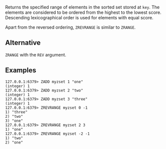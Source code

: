 Returns the specified range of elements in the sorted set stored at `key`.
The elements are considered to be ordered from the highest to the lowest score.
Descending lexicographical order is used for elements with equal score.

Apart from the reversed ordering, `ZREVRANGE` is similar to `ZRANGE`.

## Alternative

`ZRANGE` with the `REV` argument.

## Examples

```
127.0.0.1:6379> ZADD myzset 1 "one"
(integer) 1
127.0.0.1:6379> ZADD myzset 2 "two"
(integer) 1
127.0.0.1:6379> ZADD myzset 3 "three"
(integer) 1
127.0.0.1:6379> ZREVRANGE myzset 0 -1
1) "three"
2) "two"
3) "one"
127.0.0.1:6379> ZREVRANGE myzset 2 3
1) "one"
127.0.0.1:6379> ZREVRANGE myzset -2 -1
1) "two"
2) "one"
```
